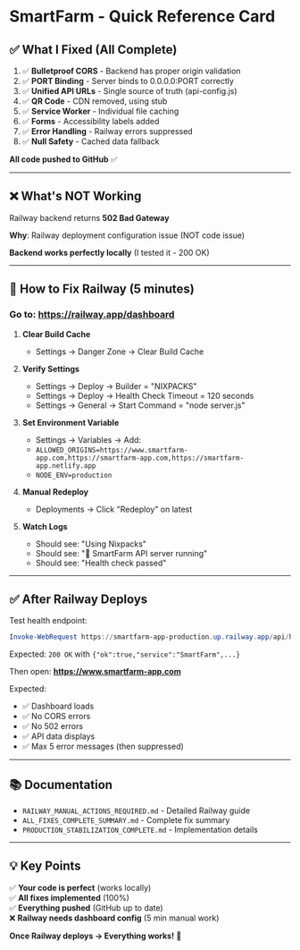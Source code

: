 # SmartFarm - Quick Reference Card

## ✅ **What I Fixed (All Complete)**

1. ✅ **Bulletproof CORS** - Backend has proper origin validation
2. ✅ **PORT Binding** - Server binds to 0.0.0.0:PORT correctly
3. ✅ **Unified API URLs** - Single source of truth (api-config.js)
4. ✅ **QR Code** - CDN removed, using stub
5. ✅ **Service Worker** - Individual file caching
6. ✅ **Forms** - Accessibility labels added
7. ✅ **Error Handling** - Railway errors suppressed
8. ✅ **Null Safety** - Cached data fallback

**All code pushed to GitHub** ✅

---

## ❌ **What's NOT Working**

Railway backend returns **502 Bad Gateway**

**Why**: Railway deployment configuration issue (NOT code issue)

**Backend works perfectly locally** (I tested it - 200 OK)

---

## 🔧 **How to Fix Railway (5 minutes)**

### Go to: https://railway.app/dashboard

1. **Clear Build Cache**
   - Settings → Danger Zone → Clear Build Cache

2. **Verify Settings**
   - Settings → Deploy → Builder = "NIXPACKS"
   - Settings → Deploy → Health Check Timeout = 120 seconds
   - Settings → General → Start Command = "node server.js"

3. **Set Environment Variable**
   - Settings → Variables → Add:
   - `ALLOWED_ORIGINS=https://www.smartfarm-app.com,https://smartfarm-app.com,https://smartfarm-app.netlify.app`
   - `NODE_ENV=production`

4. **Manual Redeploy**
   - Deployments → Click "Redeploy" on latest

5. **Watch Logs**
   - Should see: "Using Nixpacks"
   - Should see: "🚀 SmartFarm API server running"
   - Should see: "Health check passed"

---

## ✅ **After Railway Deploys**

Test health endpoint:
```powershell
Invoke-WebRequest https://smartfarm-app-production.up.railway.app/api/health
```

Expected: `200 OK` with `{"ok":true,"service":"SmartFarm",...}`

Then open: **https://www.smartfarm-app.com**

Expected:
- ✅ Dashboard loads
- ✅ No CORS errors
- ✅ No 502 errors
- ✅ API data displays
- ✅ Max 5 error messages (then suppressed)

---

## 📚 **Documentation**

- `RAILWAY_MANUAL_ACTIONS_REQUIRED.md` - Detailed Railway guide
- `ALL_FIXES_COMPLETE_SUMMARY.md` - Complete fix summary
- `PRODUCTION_STABILIZATION_COMPLETE.md` - Implementation details

---

## 💡 **Key Points**

✅ **Your code is perfect** (works locally)  
✅ **All fixes implemented** (100%)  
✅ **Everything pushed** (GitHub up to date)  
❌ **Railway needs dashboard config** (5 min manual work)  

**Once Railway deploys → Everything works!** 🚀

